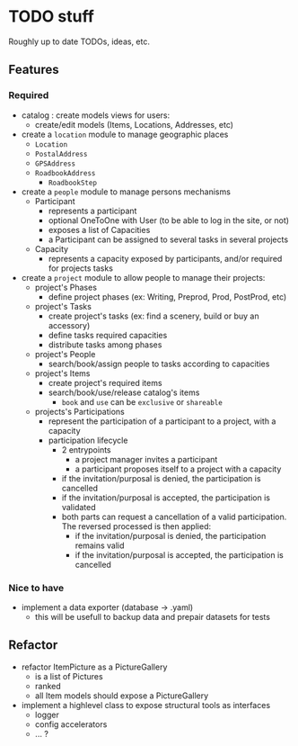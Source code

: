 
# TODO stuff

Roughly up to date TODOs, ideas, etc.


## Features

### Required
* catalog : create models views for users:
  * create/edit models (Items, Locations, Addresses, etc)
* create a `location` module to manage geographic places
  * `Location`
  * `PostalAddress`
  * `GPSAddress`
  * `RoadbookAddress`
    * `RoadbookStep`
* create a `people` module to manage persons mechanisms
  * Participant
    * represents a participant
    * optional OneToOne with User (to be able to log in the site, or not)
    * exposes a list of Capacities
    * a Participant can be assigned to several tasks in several projects
  * Capacity
    * represents a capacity exposed by participants, and/or required for projects tasks
* create a `project` module to allow people to manage their projects:
  * project's Phases
    * define project phases (ex: Writing, Preprod, Prod, PostProd, etc)
  * project's Tasks
    * create project's tasks (ex: find a scenery, build or buy an accessory)
    * define tasks required capacities
    * distribute tasks among phases
  * project's People
    * search/book/assign people to tasks according to capacities
  * project's Items
    * create project's required items
    * search/book/use/release catalog's items
      * `book` and `use` can be `exclusive` or `shareable`
  * projects's Participations
    * represent the participation of a participant to a project, with a capacity
    * participation lifecycle
      * 2 entrypoints
        * a project manager invites a participant
        * a participant proposes itself to a project with a capacity
      * if the invitation/purposal is denied, the participation is cancelled
      * if the invitation/purposal is accepted, the participation is validated
      * both parts can request a cancellation of a valid participation.
        The reversed processed is then applied:
        * if the invitation/purposal is denied, the participation remains valid
        * if the invitation/purposal is accepted, the participation is cancelled

### Nice to have
* implement a data exporter (database -> .yaml)
  * this will be usefull to backup data and prepair datasets for tests 



## Refactor

* refactor ItemPicture as a PictureGallery
  * is a list of Pictures
  * ranked
  * all Item models should expose a PictureGallery
* implement a highlevel class to expose structural tools as interfaces
  * logger
  * config accelerators
  * ... ?
